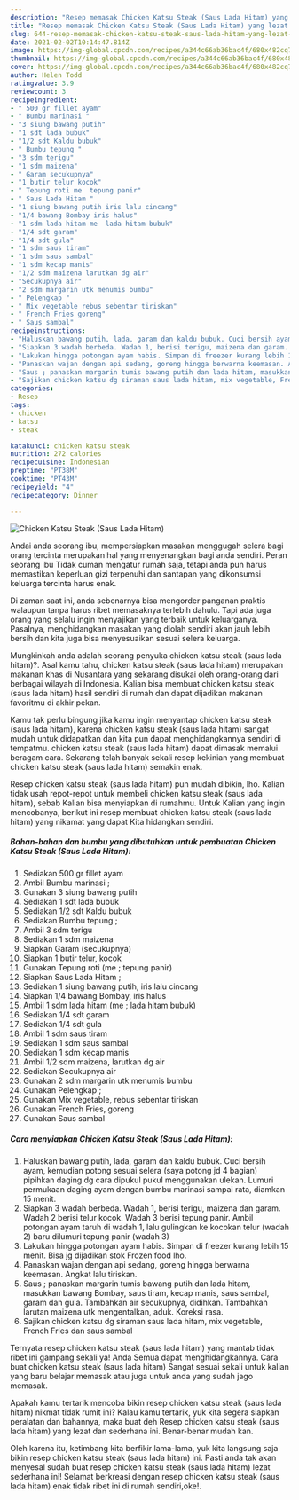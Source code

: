 ```yaml
---
description: "Resep memasak Chicken Katsu Steak (Saus Lada Hitam) yang lezat Untuk Jualan"
title: "Resep memasak Chicken Katsu Steak (Saus Lada Hitam) yang lezat Untuk Jualan"
slug: 644-resep-memasak-chicken-katsu-steak-saus-lada-hitam-yang-lezat-untuk-jualan
date: 2021-02-02T10:14:47.814Z
image: https://img-global.cpcdn.com/recipes/a344c66ab36bac4f/680x482cq70/chicken-katsu-steak-saus-lada-hitam-foto-resep-utama.jpg
thumbnail: https://img-global.cpcdn.com/recipes/a344c66ab36bac4f/680x482cq70/chicken-katsu-steak-saus-lada-hitam-foto-resep-utama.jpg
cover: https://img-global.cpcdn.com/recipes/a344c66ab36bac4f/680x482cq70/chicken-katsu-steak-saus-lada-hitam-foto-resep-utama.jpg
author: Helen Todd
ratingvalue: 3.9
reviewcount: 3
recipeingredient:
- " 500 gr fillet ayam"
- " Bumbu marinasi "
- "3 siung bawang putih"
- "1 sdt lada bubuk"
- "1/2 sdt Kaldu bubuk"
- " Bumbu tepung "
- "3 sdm terigu"
- "1 sdm maizena"
- " Garam secukupnya"
- "1 butir telur kocok"
- " Tepung roti me  tepung panir"
- " Saus Lada Hitam "
- "1 siung bawang putih iris lalu cincang"
- "1/4 bawang Bombay iris halus"
- "1 sdm lada hitam me  lada hitam bubuk"
- "1/4 sdt garam"
- "1/4 sdt gula"
- "1 sdm saus tiram"
- "1 sdm saus sambal"
- "1 sdm kecap manis"
- "1/2 sdm maizena larutkan dg air"
- "Secukupnya air"
- "2 sdm margarin utk menumis bumbu"
- " Pelengkap "
- " Mix vegetable rebus sebentar tiriskan"
- " French Fries goreng"
- " Saus sambal"
recipeinstructions:
- "Haluskan bawang putih, lada, garam dan kaldu bubuk. Cuci bersih ayam, kemudian potong sesuai selera (saya potong jd 4 bagian) pipihkan daging dg cara dipukul pukul menggunakan ulekan. Lumuri permukaan daging ayam dengan bumbu marinasi sampai rata, diamkan 15 menit."
- "Siapkan 3 wadah berbeda. Wadah 1, berisi terigu, maizena dan garam. Wadah 2 berisi telur kocok. Wadah 3 berisi tepung panir. Ambil potongan ayam taruh di wadah 1, lalu gulingkan ke kocokan telur (wadah 2) baru dilumuri tepung panir (wadah 3)"
- "Lakukan hingga potongan ayam habis. Simpan di freezer kurang lebih 15 menit. Bisa jg dijadikan stok Frozen food lho."
- "Panaskan wajan dengan api sedang, goreng hingga berwarna keemasan. Angkat lalu tiriskan."
- "Saus ; panaskan margarin tumis bawang putih dan lada hitam, masukkan bawang Bombay, saus tiram, kecap manis, saus sambal, garam dan gula. Tambahkan air secukupnya, didihkan. Tambahkan larutan maizena utk mengentalkan, aduk. Koreksi rasa."
- "Sajikan chicken katsu dg siraman saus lada hitam, mix vegetable, French Fries dan saus sambal"
categories:
- Resep
tags:
- chicken
- katsu
- steak

katakunci: chicken katsu steak 
nutrition: 272 calories
recipecuisine: Indonesian
preptime: "PT38M"
cooktime: "PT43M"
recipeyield: "4"
recipecategory: Dinner

---
```



![Chicken Katsu Steak (Saus Lada Hitam)](https://img-global.cpcdn.com/recipes/a344c66ab36bac4f/680x482cq70/chicken-katsu-steak-saus-lada-hitam-foto-resep-utama.jpg)

Andai anda seorang ibu, mempersiapkan masakan menggugah selera bagi orang tercinta merupakan hal yang menyenangkan bagi anda sendiri. Peran seorang ibu Tidak cuman mengatur rumah saja, tetapi anda pun harus memastikan keperluan gizi terpenuhi dan santapan yang dikonsumsi keluarga tercinta harus enak.

Di zaman  saat ini, anda sebenarnya bisa mengorder panganan praktis walaupun tanpa harus ribet memasaknya terlebih dahulu. Tapi ada juga orang yang selalu ingin menyajikan yang terbaik untuk keluarganya. Pasalnya, menghidangkan masakan yang diolah sendiri akan jauh lebih bersih dan kita juga bisa menyesuaikan sesuai selera keluarga. 



Mungkinkah anda adalah seorang penyuka chicken katsu steak (saus lada hitam)?. Asal kamu tahu, chicken katsu steak (saus lada hitam) merupakan makanan khas di Nusantara yang sekarang disukai oleh orang-orang dari berbagai wilayah di Indonesia. Kalian bisa membuat chicken katsu steak (saus lada hitam) hasil sendiri di rumah dan dapat dijadikan makanan favoritmu di akhir pekan.

Kamu tak perlu bingung jika kamu ingin menyantap chicken katsu steak (saus lada hitam), karena chicken katsu steak (saus lada hitam) sangat mudah untuk didapatkan dan kita pun dapat menghidangkannya sendiri di tempatmu. chicken katsu steak (saus lada hitam) dapat dimasak memalui beragam cara. Sekarang telah banyak sekali resep kekinian yang membuat chicken katsu steak (saus lada hitam) semakin enak.

Resep chicken katsu steak (saus lada hitam) pun mudah dibikin, lho. Kalian tidak usah repot-repot untuk membeli chicken katsu steak (saus lada hitam), sebab Kalian bisa menyiapkan di rumahmu. Untuk Kalian yang ingin mencobanya, berikut ini resep membuat chicken katsu steak (saus lada hitam) yang nikamat yang dapat Kita hidangkan sendiri.

<!--inarticleads1-->

##### Bahan-bahan dan bumbu yang dibutuhkan untuk pembuatan Chicken Katsu Steak (Saus Lada Hitam):

1. Sediakan  500 gr fillet ayam
1. Ambil  Bumbu marinasi ;
1. Gunakan 3 siung bawang putih
1. Sediakan 1 sdt lada bubuk
1. Sediakan 1/2 sdt Kaldu bubuk
1. Sediakan  Bumbu tepung ;
1. Ambil 3 sdm terigu
1. Sediakan 1 sdm maizena
1. Siapkan  Garam (secukupnya)
1. Siapkan 1 butir telur, kocok
1. Gunakan  Tepung roti (me ; tepung panir)
1. Siapkan  Saus Lada Hitam ;
1. Sediakan 1 siung bawang putih, iris lalu cincang
1. Siapkan 1/4 bawang Bombay, iris halus
1. Ambil 1 sdm lada hitam (me ; lada hitam bubuk)
1. Sediakan 1/4 sdt garam
1. Sediakan 1/4 sdt gula
1. Ambil 1 sdm saus tiram
1. Sediakan 1 sdm saus sambal
1. Sediakan 1 sdm kecap manis
1. Ambil 1/2 sdm maizena, larutkan dg air
1. Sediakan Secukupnya air
1. Gunakan 2 sdm margarin utk menumis bumbu
1. Gunakan  Pelengkap ;
1. Gunakan  Mix vegetable, rebus sebentar tiriskan
1. Gunakan  French Fries, goreng
1. Gunakan  Saus sambal




<!--inarticleads2-->

##### Cara menyiapkan Chicken Katsu Steak (Saus Lada Hitam):

1. Haluskan bawang putih, lada, garam dan kaldu bubuk. Cuci bersih ayam, kemudian potong sesuai selera (saya potong jd 4 bagian) pipihkan daging dg cara dipukul pukul menggunakan ulekan. Lumuri permukaan daging ayam dengan bumbu marinasi sampai rata, diamkan 15 menit.
1. Siapkan 3 wadah berbeda. Wadah 1, berisi terigu, maizena dan garam. Wadah 2 berisi telur kocok. Wadah 3 berisi tepung panir. Ambil potongan ayam taruh di wadah 1, lalu gulingkan ke kocokan telur (wadah 2) baru dilumuri tepung panir (wadah 3)
1. Lakukan hingga potongan ayam habis. Simpan di freezer kurang lebih 15 menit. Bisa jg dijadikan stok Frozen food lho.
1. Panaskan wajan dengan api sedang, goreng hingga berwarna keemasan. Angkat lalu tiriskan.
1. Saus ; panaskan margarin tumis bawang putih dan lada hitam, masukkan bawang Bombay, saus tiram, kecap manis, saus sambal, garam dan gula. Tambahkan air secukupnya, didihkan. Tambahkan larutan maizena utk mengentalkan, aduk. Koreksi rasa.
1. Sajikan chicken katsu dg siraman saus lada hitam, mix vegetable, French Fries dan saus sambal




Ternyata resep chicken katsu steak (saus lada hitam) yang mantab tidak ribet ini gampang sekali ya! Anda Semua dapat menghidangkannya. Cara buat chicken katsu steak (saus lada hitam) Sangat sesuai sekali untuk kalian yang baru belajar memasak atau juga untuk anda yang sudah jago memasak.

Apakah kamu tertarik mencoba bikin resep chicken katsu steak (saus lada hitam) nikmat tidak rumit ini? Kalau kamu tertarik, yuk kita segera siapkan peralatan dan bahannya, maka buat deh Resep chicken katsu steak (saus lada hitam) yang lezat dan sederhana ini. Benar-benar mudah kan. 

Oleh karena itu, ketimbang kita berfikir lama-lama, yuk kita langsung saja bikin resep chicken katsu steak (saus lada hitam) ini. Pasti anda tak akan menyesal sudah buat resep chicken katsu steak (saus lada hitam) lezat sederhana ini! Selamat berkreasi dengan resep chicken katsu steak (saus lada hitam) enak tidak ribet ini di rumah sendiri,oke!.

